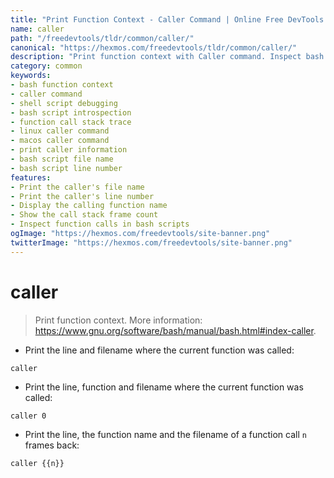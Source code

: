 ```yaml
---
title: "Print Function Context - Caller Command | Online Free DevTools by Hexmos"
name: caller
path: "/freedevtools/tldr/common/caller/"
canonical: "https://hexmos.com/freedevtools/tldr/common/caller/"
description: "Print function context with Caller command. Inspect bash script function calls, line numbers, and file names. Free online tool, no registration required."
category: common
keywords:
- bash function context
- caller command
- shell script debugging
- bash script introspection
- function call stack trace
- linux caller command
- macos caller command
- print caller information
- bash script file name
- bash script line number
features:
- Print the caller's file name
- Print the caller's line number
- Display the calling function name
- Show the call stack frame count
- Inspect function calls in bash scripts
ogImage: "https://hexmos.com/freedevtools/site-banner.png"
twitterImage: "https://hexmos.com/freedevtools/site-banner.png"
---
```


# caller

> Print function context.
> More information: <https://www.gnu.org/software/bash/manual/bash.html#index-caller>.

- Print the line and filename where the current function was called:

`caller`

- Print the line, function and filename where the current function was called:

`caller 0`

- Print the line, the function name and the filename of a function call `n` frames back:

`caller {{n}}`
